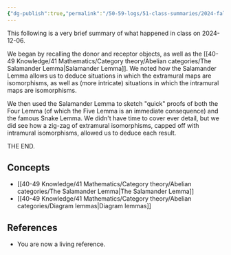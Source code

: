 ```yaml
---
{"dg-publish":true,"permalink":"/50-59-logs/51-class-summaries/2024-fall/math-561/2024-12/2024-12-06/","updated":"2024-12-06T11:45:19-08:00"}
---
```


This following is a very brief summary of what happened in class on 2024-12-06.

We began by recalling the donor and receptor objects, as well as the [[40-49 Knowledge/41 Mathematics/Category theory/Abelian categories/The Salamander Lemma\|Salamander Lemma]]. We noted how the Salamander Lemma allows us to deduce situations in which the extramural maps are isomorphisms, as well as (more intricate) situations in which the intramural maps are isomorphisms.

We then used the Salamander Lemma to sketch "quick" proofs of both the Four Lemma (of which the Five Lemma is an immediate consequence) and the famous Snake Lemma. We didn't have time to cover ever detail, but we did see how a zig-zag of extramural isomorphisms, capped off with intramural isomorphisms, allowed us to deduce each result.

THE END.
## Concepts

- [[40-49 Knowledge/41 Mathematics/Category theory/Abelian categories/The Salamander Lemma\|The Salamander Lemma]]
- [[40-49 Knowledge/41 Mathematics/Category theory/Abelian categories/Diagram lemmas\|Diagram lemmas]]

## References

- You are now a living reference.